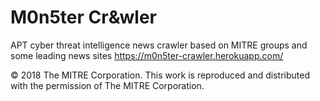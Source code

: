 # M0n5ter Cr&wler
APT cyber threat intelligence news crawler
based on MITRE groups and some leading news sites
https://m0n5ter-crawler.herokuapp.com/


© 2018 The MITRE Corporation. This work is reproduced and distributed with the permission of The MITRE Corporation.

